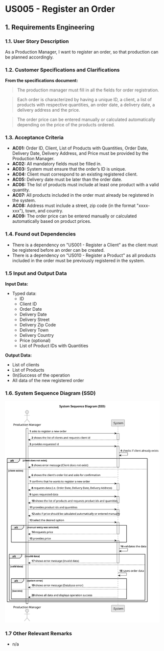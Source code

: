 # US005 - Register an Order

## 1. Requirements Engineering

### 1.1. User Story Description

As a Production Manager, I want to register an order, so that production can be planned accordingly.

### 1.2. Customer Specifications and Clarifications

**From the specifications document:**

>   The production manager must fill in all the fields for order registration.

>	Each order is characterized by having a unique ID, a client, a list of products with respective quantities, an order date, a delivery date, a delivery address and the price.

>	The order price can be entered manually or calculated automatically depending on the price of the products ordered.

### 1.3. Acceptance Criteria

* **AC01:** Order ID, Client, List of Products with Quantities, Order Date, Delivery Date, Delivery Address, and Price must be provided by the Production Manager.
* **AC02:** All mandatory fields must be filled in.
* **AC03:** System must ensure that the order’s ID is unique.
* **AC04:** Client must correspond to an existing registered client.
* **AC05:** Delivery date must be later than the order date.
* **AC06:** The list of products must include at least one product with a valid quantity.
* **AC07:** All products included in the order must already be registered in the system.
* **AC08:** Address must include a street, zip code (in the format "xxxx-xxx"), town, and country.
* **AC09:** The order price can be entered manually or calculated automatically based on product prices.

### 1.4. Found out Dependencies

* There is a dependency on "US001 - Register a Client" as the client must be registered before an order can be created.
* There is a dependency on "US010 - Register a Product" as all products included in the order must be previously registered in the system.

### 1.5 Input and Output Data

**Input Data:**

* Typed data:
  * ID
  * Client ID
  * Order Date
  * Delivery Date
  * Delivery Street
  * Delivery Zip Code
  * Delivery Town
  * Delivery Country
  * Price (optional)
  * List of Product IDs with Quantities

**Output Data:**

* List of clients
* List of Products
* (In)Success of the operation
* All data of the new registered order

### 1.6. System Sequence Diagram (SSD)

![System Sequence Diagram](svg/us005-system-sequence-diagram.svg)

### 1.7 Other Relevant Remarks

* n/a